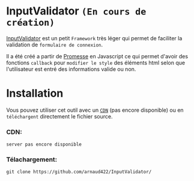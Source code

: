 # InputValidator `(En cours de création)`
 [InputValidator](https://github.com/arnaud422/InputValidator/) est un petit `Framework` très léger qui permet de faciliter la validation de `formulaire de connexion`.

Il a été créé a partir de [Promesse](https://developer.mozilla.org/fr/docs/Web/JavaScript/Guide/Using_promises) en Javascript ce qui permet d'avoir des fonctions `callback` pour `modifier le style` des éléments html selon que l'utilisateur est entré des informations valide ou non. 

# Installation
Vous pouvez utiliser cet outil avec un [`CDN`](https://gcorelabs.com/cdn/what-is-cdn/) (pas encore disponible) ou en `téléchargent` directement le fichier source.

### CDN:
    server pas encore disponible

### Télachargement:
    git clone https://github.com/arnaud422/InputValidator/
